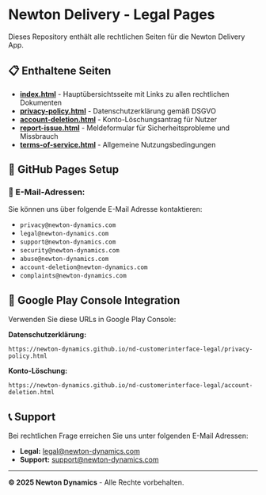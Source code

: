 # Newton Delivery - Legal Pages

Dieses Repository enthält alle rechtlichen Seiten für die Newton Delivery App.

## 📋 Enthaltene Seiten

- **[index.html](index.html)** - Hauptübersichtsseite mit Links zu allen rechtlichen Dokumenten
- **[privacy-policy.html](privacy-policy.html)** - Datenschutzerklärung gemäß DSGVO
- **[account-deletion.html](account-deletion.html)** - Konto-Löschungsantrag für Nutzer
- **[report-issue.html](report-issue.html)** - Meldeformular für Sicherheitsprobleme und Missbrauch
- **[terms-of-service.html](terms-of-service.html)** - Allgemeine Nutzungsbedingungen

## 🚀 GitHub Pages Setup

### 📧 E-Mail-Adressen:
Sie können uns über folgende E-Mail Adresse kontaktieren:
- `privacy@newton-dynamics.com`
- `legal@newton-dynamics.com`
- `support@newton-dynamics.com`
- `security@newton-dynamics.com`
- `abuse@newton-dynamics.com`
- `account-deletion@newton-dynamics.com`
- `complaints@newton-dynamics.com`

## 🔧 Google Play Console Integration

Verwenden Sie diese URLs in Google Play Console:

**Datenschutzerklärung:**
```
https://newton-dynamics.github.io/nd-customerinterface-legal/privacy-policy.html
```

**Konto-Löschung:**
```
https://newton-dynamics.github.io/nd-customerinterface-legal/account-deletion.html
```

## 📞 Support

Bei rechtlichen Frage erreichen Sie uns unter folgenden E-Mail Adressen:
- **Legal:** legal@newton-dynamics.com
- **Support:** support@newton-dynamics.com

---

**© 2025 Newton Dynamics** - Alle Rechte vorbehalten. 